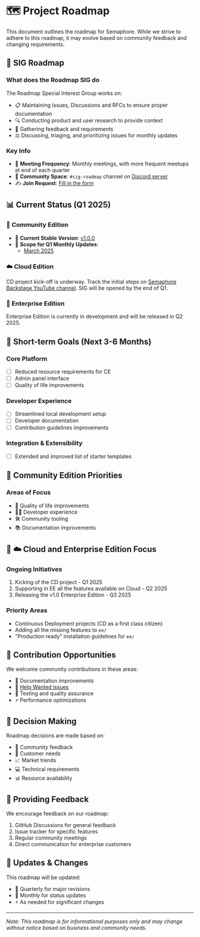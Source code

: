 # 🗺️ Project Roadmap

This document outlines the roadmap for Semaphore. While we strive to adhere to this roadmap, it may evolve based on community feedback and changing requirements.

## 🌟 SIG Roadmap

### What does the Roadmap SIG do

The Roadmap Special Interest Group works on:

- 📋 Maintaining Issues, Discussions and RFCs to ensure proper documentation
- 🔍 Conducting product and user research to provide context
- 📣 Gathering feedback and requirements
- ⚖️ Discussing, triaging, and prioritizing issues for monthly updates

### Key Info

- 📅 **Meeting Frequency**: Monthly meetings, with more frequent meetups at end of each quarter
- 💬 **Community Space**: `#sig-roadmap` channel on [Discord server](https://discord.gg/FBuUrV24NH)
- ✍️ **Join Request**: [Fill in the form](https://forms.gle/tcNpGA4Zyghnu7sh8)

## 📊 Current Status (Q1 2025)

### 🌱 Community Edition

- 🚀 **Current Stable Version**: [v1.0.0](https://github.com/semaphoreio/semaphore/releases/tag/v1.0.0)
- 📆 **Scope for Q1 Monthly Updates**:
  - [March 2025](https://github.com/semaphoreio/semaphore/issues?q=is%3Aissue%20state%3Aopen%20milestone%3A%222025%20-%20March%22)

### ☁️ Cloud Edition

CD project kick-off is underway. Track the initial steps on [Semaphore Backstage YouTube channel](https://www.youtube.com/@SemaphoreBackstage). SIG will be opened by the end of Q1.

### 🏢 Enterprise Edition

Enterprise Edition is currently in development and will be released in Q2 2025.

## 🔮 Short-term Goals (Next 3-6 Months)

### Core Platform

- [ ] Reduced resource requirements for CE
- [ ] Admin panel interface
- [ ] Quality of life improvements

### Developer Experience

- [ ] Streamlined local development setup
- [ ] Developer documentation
- [ ] Contribution guidelines improvements

### Integration & Extensibility

- [ ] Extended and improved list of starter templates

## 🌱 Community Edition Priorities

### Areas of Focus

- 🧩 Quality of life improvements
- 👩‍💻 Developer experience
- 🛠️ Community tooling
- 📚 Documentation improvements

## 🏢 ☁️ Cloud and Enterprise Edition Focus

### Ongoing Initiatives

1. Kicking of the CD project - Q1 2025
2. Supporting in EE all the features available on Cloud - Q2 2025
3. Releasing the v1.0 Enterprise Edition - Q3 2025

### Priority Areas

- Continuous Deployment projects (CD as a first class citizen)
- Adding all the missing features to `ee/`
- "Production ready" installation guidelines for `ee/`

## 👐 Contribution Opportunities

We welcome community contributions in these areas:

- 📝 Documentation improvements
- 🔧 [Help Wanted issues](https://github.com/semaphoreio/semaphore/labels/help%20wanted)
- 🧪 Testing and quality assurance
- ⚡ Performance optimizations

## 🤝 Decision Making

Roadmap decisions are made based on:

- 💬 Community feedback
- 🏢 Customer needs
- 📈 Market trends
- 💻 Technical requirements
- 📊 Resource availability

## 📢 Providing Feedback

We encourage feedback on our roadmap:

1. GitHub Discussions for general feedback
2. Issue tracker for specific features
3. Regular community meetings
4. Direct communication for enterprise customers

## 🔄 Updates & Changes

This roadmap will be updated:

- 🔄 Quarterly for major revisions
- 📅 Monthly for status updates
- ⚡ As needed for significant changes

---

*Note: This roadmap is for informational purposes only and may change without notice based on business and community needs.*
